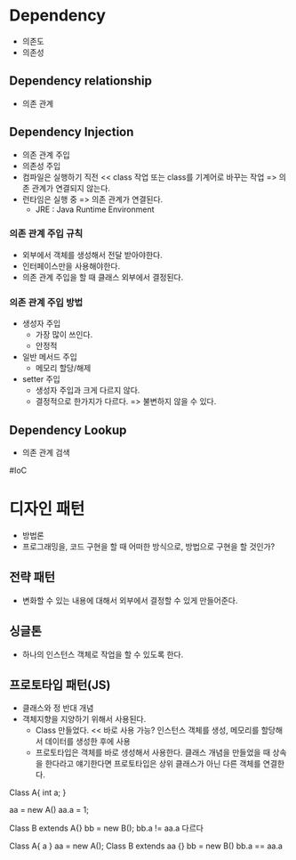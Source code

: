 # Dependency
- 의존도
- 의존성

## Dependency relationship
- 의존 관계

## Dependency Injection
- 의존 관계 주입
- 의존성 주입
- 컴파일은 실행하기 직전 << class 작업 또는 class를 기계어로 바꾸는 작업 => 의존 관계가 연결되지 않는다.
- 런타임은 실행 중 => 의존 관계가 연결된다.
  - JRE : Java Runtime Environment
  
### 의존 관계 주입 규칙
- 외부에서 객체를 생성해서 전달 받아야한다.
- 인터페이스만을 사용해야한다.
- 의존 관계 주입을 할 때 클래스 외부에서 결정된다.

### 의존 관계 주입 방법
- 생성자 주입
  - 가장 많이 쓰인다.
  - 안정적
- 일반 메서드 주입
  - 메모리 할당/해제
- setter 주입
  - 생성자 주입과 크게 다르지 않다.
  - 결정적으로 한가지가 다르다. => 불변하지 않을 수 있다.

## Dependency Lookup
- 의존 관계 검색

#IoC

# 디자인 패턴
- 방법론
- 프로그래밍을, 코드 구현을 할 때 어떠한 방식으로, 방법으로 구현을 할 것인가?

## 전략 패턴
- 변화할 수 있는 내용에 대해서 외부에서 결정할 수 있게 만들어준다.

## 싱글톤
- 하나의 인스턴스 객체로 작업을 할 수 있도록 한다.

## 프로토타입 패턴(JS)
- 클래스와 정 반대 개념
- 객체지향을 지양하기 위해서 사용된다.
  - Class 만들었다. << 바로 사용 가능? 인스턴스 객체를 생성, 메모리를 할당해서 데이터를 생성한 후에 사용
  - 프로토타입은 객체를 바로 생성해서 사용한다. 클래스 개념을 만들었을 때 상속을 한다라고 얘기한다면 프로토타입은 상위 클래스가 아닌 다른 객체를 연결한다.
  
Class A{
	int a;
}

aa = new A()
aa.a = 1;

Class B extends A{}
bb = new B();
bb.a != aa.a 다르다

Class A{
a
}
aa = new A();
Class B extends aa {}
bb = new B()
bb.a == aa.a